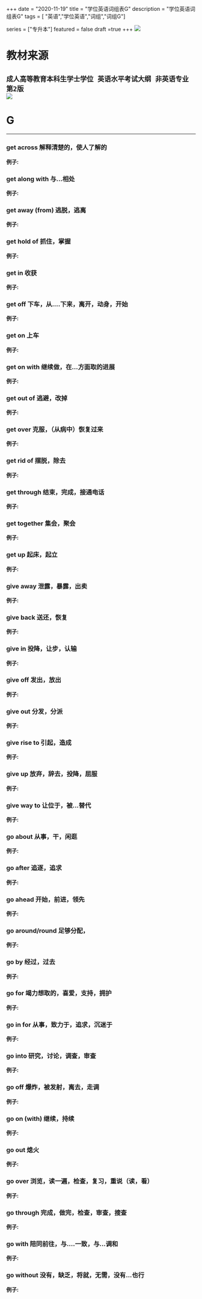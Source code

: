 +++
date = "2020-11-19"
title = "学位英语词组表G"
description = "学位英语词组表G"
tags = [ "英语","学位英语","词组","词组G"]
       
series = ["专升本"]
featured = false
draft =true 
+++
![](https://gitee.com/lalalaxiaowifi/pictures/raw/master/image/%E6%97%A5%E5%B8%B8%E6%90%AC%E7%A0%96%E5%A4%B4.png)
# 教材来源
````成人高等教育本科生学士学位 英语水平考试大纲 非英语专业 第2版````<br>
![](https://gitee.com/lalalaxiaowifi/pictures/raw/master/image/20201119160558.png)
---
# G
---
### get across 解释清楚的，使人了解的
**例子:**<br>
### get along with 与...相处
**例子:**<br>
### get away (from) 逃脱，逃离
**例子:**<br>
### get hold of 抓住，掌握
**例子:**<br>
### get in 收获
**例子:**<br>
### get off 下车，从....下来，离开，动身，开始
**例子:**<br>
### get on 上车
**例子:**<br>
### get on with 继续做，在...方面取的进展
**例子:**<br>
### get out of 逃避，改掉
**例子:**<br>
### get over 克服，（从病中）恢复过来
**例子:**<br>
### get rid of 摆脱，除去
**例子:**<br>
### get through 结束，完成，接通电话
**例子:**<br>
### get together 集会，聚会
**例子:**<br>
### get up 起床，起立
**例子:**<br>
### give away 泄露，暴露，出卖
**例子:**<br>
### give back  送还，恢复
**例子:**<br>
### give in  投降，让步，认输
**例子:**<br>
### give off  发出，放出
**例子:**<br>
### give out 分发，分派
**例子:**<br>
### give rise to 引起，造成
**例子:**<br>
### give up 放弃，辞去，投降，屈服
**例子:**<br>
### give way to 让位于，被...替代
**例子:**<br>
### go about 从事，干，闲逛
**例子:**<br>
### go after 追逐，追求
**例子:**<br>
### go ahead 开始，前进，领先
**例子:**<br>
### go around/round 足够分配，
**例子:**<br>
### go by 经过，过去
**例子:**<br>
### go for  竭力想取的，喜爱，支持，拥护
**例子:**<br>
### go in for  从事，致力于，追求，沉迷于
**例子:**<br>
### go into 研究，讨论，调查，审查
**例子:**<br>
### go off 爆炸，被发射，离去，走调
**例子:**<br>
### go on (with) 继续，持续
**例子:**<br>
### go out  熄火
**例子:**<br>
### go over 浏览，读一遍，检查，复习，重说（读，看）
**例子:**<br>
### go through 完成，做完，检查，审查，搜查
**例子:**<br>
### go with 陪同前往，与....一致，与...调和
**例子:**<br>
### go without 没有，缺乏，将就，无需，没有...也行
**例子:**<br>


